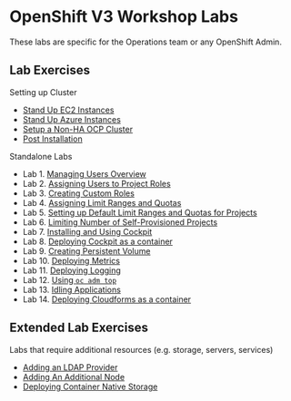 # OpenShift V3 Workshop Labs

These labs are specific for the Operations team or any OpenShift Admin.

## Lab Exercises 

Setting up Cluster

* [Stand Up EC2 Instances](standing_up_hosts_on_ec2.md)
* [Stand Up Azure Instances](standing_up_hosts_on_azure.md)
* [Setup a Non-HA OCP Cluster](setting_up_nonha_ocp_cluster.md)
* [Post Installation](using_ootb_cockpit.md)

Standalone Labs

* Lab 1. [Managing Users Overview](managing_users_overview.md)
* Lab 2. [Assigning Users to Project Roles](assigning_users_to_project_roles.md)
* Lab 3. [Creating Custom Roles](creating_custom_roles.md)
* Lab 4. [Assigning Limit Ranges and Quotas](assigning_limit_ranges_and_quotas.md)
* Lab 5. [Setting up Default Limit Ranges and Quotas for Projects](setting_up_default_limit_ranges_and_quotas_for_projects.md)
* Lab 6. [Limiting Number of Self-Provisioned Projects](limiting_number_of_self-provisioned_projects.md)
* Lab 7. [Installing and Using Cockpit](installing_and_using_cockpit.md)
* Lab 8. [Deploying Cockpit as a container](deploying_cockpit_as_a_container.md)
* Lab 9. [Creating Persistent Volume](creating_persistent_volume.md)
* Lab 10. [Deploying Metrics](deploying_metrics.md)
* Lab 11. [Deploying Logging](aggr_logging.md)
* Lab 12. [Using `oc adm top`](oc_adm_top.md)
* Lab 13. [Idling Applications](idling_applications.md)
* Lab 14. [Deploying Cloudforms as a container](deploying_cfme.md)

## Extended Lab Exercises 

Labs that require additional resources (e.g. storage, servers, services)

* [Adding an LDAP Provider](adding_an_ldap_provider.md)
* [Adding An Additional Node](adding_an_additional_node.md)
* [Deploying Container Native Storage](cns.md)
